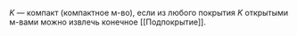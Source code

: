 $K$ — компакт (компактное м-во), если из любого покрытия $K$ открытыми м-вами можно извлечь конечное [[Подпокрытие]].